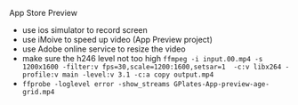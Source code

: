 App Store Preview

- use ios simulator to record screen
- use iMoive to speed up video (App Preview project)
- use Adobe online service to resize the video
- make sure the h246 level not too high `ffmpeg -i input.00.mp4 -s 1200x1600 -filter:v fps=30,scale=1200:1600,setsar=1  -c:v libx264 -profile:v main -level:v 3.1 -c:a copy output.mp4`
- `ffprobe -loglevel error -show_streams GPlates-App-preview-age-grid.mp4`
